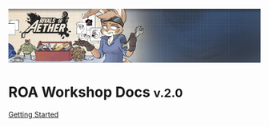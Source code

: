 ![logo](images/rivals_workshop_banner.jpg)

# ROA Workshop Docs <small>v.2.0</small>
[Getting Started](README.md)
